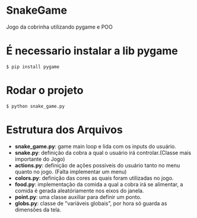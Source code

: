 # SnakeGame
Jogo da cobrinha utilizando pygame e POO

# É necessario instalar a lib pygame
`$ pip install pygame`

# Rodar o projeto
`$ python snake_game.py`

# Estrutura dos Arquivos
* **snake_game.py**: game main loop e lida com os inputs do usuário.  
* **snake.py**: definição da cobra a qual o usuário irá controlar.(Classe mais importante do Jogo)  
* **actions.py**: definição de ações possiveis do usuário tanto no menu quanto no jogo. (Falta implementar um menu)  
* **colors.py**: definição das cores as quais foram utilizadas no jogo.  
* **food.py**: implementação da comida a qual a cobra irá se alimentar, a comida é gerada aleatóriamente nos eixos do janela.  
* **point.py**: uma classe auxiliar para definir um ponto.  
* **globs.py**: classe de "variáveis globais", por hora só guarda as dimensões da tela.  
